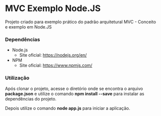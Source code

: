 # MVC Exemplo Node.JS
Projeto criado para exemplo prático do padrão arquitetural MVC - Conceito e exemplo em Node.JS

### Dependências

* Node.js
	* Site oficial: https://nodejs.org/en/
* NPM
	* Site oficial: https://www.npmjs.com/

### Utilização

Após clonar o projeto, acesse o diretório onde se encontra o arquivo **package.json** e utilize o comando **npm install --save** para instalar as dependências do projeto.

Depois utilize o comando **node app.js** para iniciar a aplicação.
